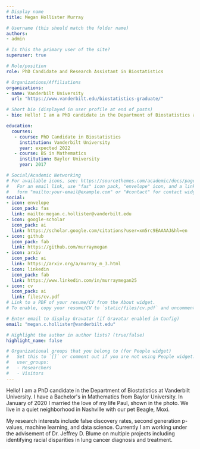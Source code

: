 ```yaml
---
# Display name
title: Megan Hollister Murray

# Username (this should match the folder name)
authors:
- admin

# Is this the primary user of the site?
superuser: true

# Role/position
role: PhD Candidate and Research Assistant in Biostatistics 

# Organizations/Affiliations
organizations:
- name: Vanderbilt University
  url: "https://www.vanderbilt.edu/biostatistics-graduate/"

# Short bio (displayed in user profile at end of posts)
- bio: Hello! I am a PhD candidate in the Department of Biostatistics at Vanderbilt University. I have a Bachelor's in Mathematics from Baylor University. In January of 2020 I married the love of my life Paul, shown in the photo on this page. We live in a quiet neighborhood in Nashville with our pet Beagle, Moxi. My research interests include false discovery rates, machine learning, and data science. Currently I am working on multiple projects including identifying racial disparities in lung cancer diagnosis and treatment. 

education:
  courses:
   - course: PhD Candidate in Biostatistics
     institution: Vanderbilt University
     year: expected 2022  
   - course: BS in Mathematics
     institution: Baylor University
     year: 2017

# Social/Academic Networking
# For available icons, see: https://sourcethemes.com/academic/docs/page-builder/#icons
#   For an email link, use "fas" icon pack, "envelope" icon, and a link in the
#   form "mailto:your-email@example.com" or "#contact" for contact widget.
social:
- icon: envelope
  icon_pack: fas
  link: mailto:megan.c.hollister@vanderbilt.edu
- icon: google-scholar
  icon_pack: ai
  link: https://scholar.google.com/citations?user=xm5rc9EAAAAJ&hl=en
- icon: github
  icon_pack: fab
  link: https://github.com/murraymegan
- icon: arxiv
  icon_pack: ai
  link: https://arxiv.org/a/murray_m_3.html
- icon: linkedin
  icon_pack: fab
  link: https://www.linkedin.com/in/murraymegan25
- icon: cv
  icon_pack: ai
  link: files/cv.pdf
# Link to a PDF of your resume/CV from the About widget.
# To enable, copy your resume/CV to `static/files/cv.pdf` and uncomment the lines below.

# Enter email to display Gravatar (if Gravatar enabled in Config)
email: "megan.c.hollister@vanderbilt.edu"

# Highlight the author in author lists? (true/false)
highlight_name: false

# Organizational groups that you belong to (for People widget)
#   Set this to `[]` or comment out if you are not using People widget.
#   user_groups:
#   - Researchers
#   - Visitors
---
```


Hello! I am a PhD candidate in the Department of Biostatistics at Vanderbilt University. I have a Bachelor's in Mathematics from Baylor University. In January of 2020 I married the love of my life Paul, shown in the photo. We live in a quiet neighborhood in Nashville with our pet Beagle, Moxi. 

My research interests include false discovery rates, second generation p-values, machine learning, and data science. Currently I am working under the advisement of Dr. Jeffrey D. Blume on multiple projects including identifying racial disparities in lung cancer diagnosis and treatment. 
